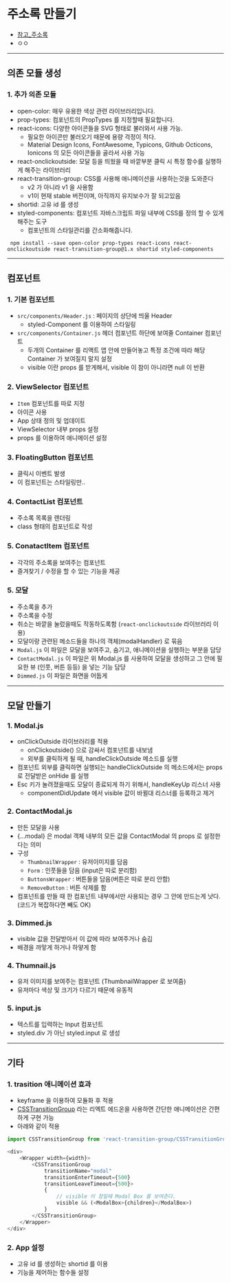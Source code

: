 # 주소록 만들기
  - [참고_주소록](https://gist.github.com/vlpt-playground/593da90702641de2564430e2a4161eb8)
  - ㅇㅇ

---

## 의존 모듈 생성
  ### 1. 추가 의존 모듈
  - open-color: 매우 유용한 색상 관련 라이브러리입니다.
  - prop-types: 컴포넌트의 PropTypes 를 지정할때 필요합니다.
  - react-icons: 다양한 아이콘들을 SVG 형태로 불러와서 사용 가능.
    - 필요한 아이콘만 불러오기 때문에 용량 걱정이 적다.
    - Material Design Icons, FontAwesome, Typicons, Github Octicons, Ionicons 의 모든 아이콘들을 골라서 사용 가능
  - react-onclickoutside: 모달 등을 띄웠을 때 바깥부분 클릭 시 특정 함수를 실행하게 해주는 라이브러리
  - react-transition-group: CSS를 사용해 애니메이션을 사용하는것을 도와준다
    - v2 가 아니라 v1 을 사용함
    - v1이 현재 stable 버전이며, 아직까지 유지보수가 잘 되고있음
  - shortid: 고유 id 를 생성
  - styled-components: 컴포넌트 자바스크립트 파일 내부에 CSS를 정의 할 수 있게 해주는 도구
    - 컴포넌트의 스타일관리를 간소화해줍니다.

  ```
   npm install --save open-color prop-types react-icons react-onclickoutside react-transition-group@1.x shortid styled-components
  ```

---

## 컴포넌트
  ### 1. 기본 컴포넌트
  - `src/components/Header.js` : 페이지의 상단에 띄울 Header
    - styled-Component 를 이용하여 스타일링
  - `src/components/Container.js` 헤더 컴포넌트 하단에 보여줄 Container 컴포넌트
    - 두개의 Container 를 리액트 앱 안에 만들어놓고 특정 조건에 따라 해당 Container 가 보여질지 말지 설정
    -  visible 이란 props 를 받게해서, visible 이 참이 아니라면 null 이 반환

  ### 2. ViewSelector 컴포넌트
  - `Item` 컴포넌트를 따로 지정
  - 아이콘 사용
  - App 상태 정의 및 업데이트
  - ViewSelector 내부 props 설정
  - props 를 이용하여 애니메이션 설정

  ### 3. FloatingButton 컴포넌트
  - 클릭시 이벤트 발생
  - 이 컴포넌트는 스타일링만..

  ### 4. ContactList 컴포넌트
  - 주소록 목록을 렌더링
  - class 형태의 컴포넌트로 작성

  ### 5. ConatactItem 컴포넌트
  - 각각의 주소록을 보여주는 컴포넌트
  - 즐겨찾기 / 수정을 할 수 있는 기능을 제공

  ### 5. 모달
  - 주소록을 추가
  - 주소록을 수정
  - 취소는 바깥을 눌렀을때도 작동하도록함 (`react-onclickoutside` 라이브러리 이용)
  - 모달이랑 관련된 메소드들을 하나의 객체(modalHandler) 로 묶음
  - `Modal.js` 이 파일은 모달을 보여주고, 숨기고, 애니메이션을 실행하는 부분을 담당
  - `ContactModal.js` 이 파일은 위 Modal.js 를 사용하여 모달을 생성하고 그 안에 필요한 뷰 (인풋, 버튼 등등) 을 넣는 기능 담당
  - `Dimmed.js` 이 파일은 화면을 어둡게

---

## 모달 만들기
  ### 1. Modal.js
  - onClickOutside 라이브러리를 적용
    - onClickoutside() 으로 감싸서 컴포넌트를 내보냄
    - 외부를 클릭하게 될 때, handleClickOutside 메소드를 실행
  - 컴포넌트 외부를 클릭하면 실행되는 handleClickOutside 의 메소드에서는 props 로 전달받은 onHide 를 실행
  - Esc 키가 눌려졌을때도 모달이 종료되게 하기 위해서, handleKeyUp 리스너 사용
    - componentDidUpdate 에서 visible 값이 바뀔대 리스너를 등록하고 제거

  ### 2. ContactModal.js
  - 만든 모달을 사용
  - {...modal} 은 modal 객체 내부의 모든 값을 ContactModal 의 props 로 설정한다는 의미
  - 구성
    - `ThumbnailWrapper` : 유저이미지를 담음
    - `Form` : 인풋들을 담음 (input은 따로 분리함)
    - `ButtonsWrapper` : 버튼들을 담음(버튼은 따로 분리 안함)
    - `RemoveButton` : 버튼 삭제를 함
  - 컴포넌트를 만들 때 한 컴포넌트 내부에서만 사용되는 경우 그 안에 만드는게 낫다. (코드가 복잡하다면 빼도 OK)

  ### 3. Dimmed.js
  - visible 값을 전달받아서 이 값에 따라 보여주거나 숨김
  - 배경을 까맣게 하거나 하얗게 함

  ### 4. Thumnail.js
  - 유저 이미지를 보여주는 컴포넌트 (ThumbnailWrapper 로 보여줌)
  - 유저마다 색상 및 크기가 다르기 때문에 유동적

  ### 5. input.js
  - 텍스트를 입력하는 Input 컴포넌트
  - styled.div 가 아닌 styled.input 로 생성

---

## 기타
  ### 1. trasition 애니메이션 효과
  - keyframe 을 이용하여 모듈화 후 적용
  - [CSSTransitionGroup](https://reactjs.org/docs/animation.html) 라는 리엑트 에드온을 사용하면 간단한 애니메이션은 간편하게 구현 가능
  - 아래와 같이 적용

  ```javascript
  import CSSTransitionGroup from 'react-transition-group/CSSTransitionGroup';

  <div>
      <Wrapper width={width}>
          <CSSTransitionGroup
              transitionName="modal"
              transitionEnterTimeout={500}
              transitionLeaveTimeout={500}>
              {
                  // visible 이 참일때 Modal Box 를 보여준다.
                  visible && (<ModalBox>{children}</ModalBox>)
              }
          </CSSTransitionGroup>
      </Wrapper>
  </div>
  ```

  ### 2. App 설정
  - 고유 id 를 생성하는 shortid 를 이용
  - 기능을 제어하는 함수들 설정
